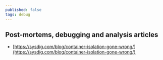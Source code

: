 ```yaml
---
published: false
tags: debug
---
```

## Post-mortems, debugging and analysis articles

- [https://sysdig.com/blog/container-isolation-gone-wrong/](https://sysdig.com/blog/container-isolation-gone-wrong/)